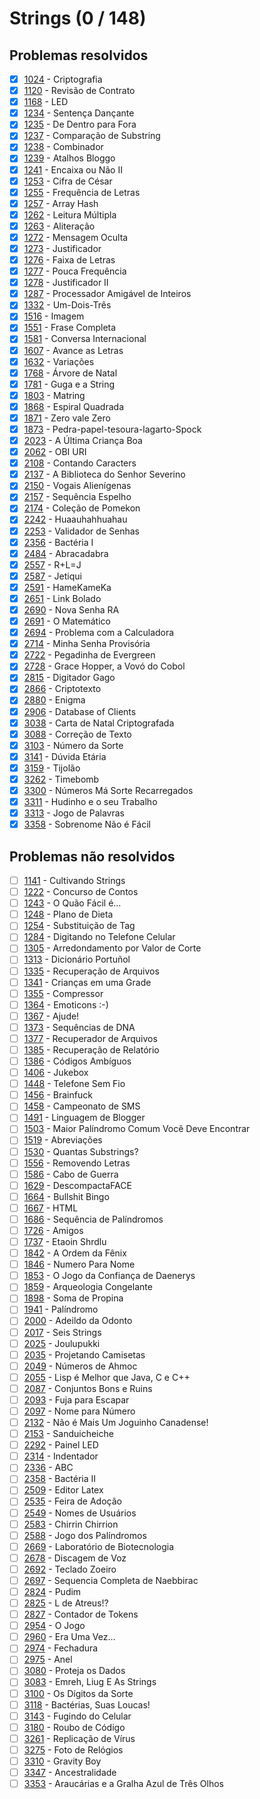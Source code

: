 # Strings (0 / 148)



## Problemas resolvidos

  - [x]  [1024](https://www.beecrowd.com.br/judge/pt/problems/view/1024) - Criptografia
  - [x]  [1120](https://www.beecrowd.com.br/judge/pt/problems/view/1120) - Revisão de Contrato
  - [x]  [1168](https://www.beecrowd.com.br/judge/pt/problems/view/1168) - LED
  - [x]  [1234](https://www.beecrowd.com.br/judge/pt/problems/view/1234) - Sentença Dançante
  - [x]  [1235](https://www.beecrowd.com.br/judge/pt/problems/view/1235) - De Dentro para Fora
  - [x]  [1237](https://www.beecrowd.com.br/judge/pt/problems/view/1237) - Comparação de Substring
  - [x]  [1238](https://www.beecrowd.com.br/judge/pt/problems/view/1238) - Combinador
  - [x]  [1239](https://www.beecrowd.com.br/judge/pt/problems/view/1239) - Atalhos Bloggo
  - [x]  [1241](https://www.beecrowd.com.br/judge/pt/problems/view/1241) - Encaixa ou Não II
  - [x]  [1253](https://www.beecrowd.com.br/judge/pt/problems/view/1253) - Cifra de César
  - [x]  [1255](https://www.beecrowd.com.br/judge/pt/problems/view/1255) - Frequência de Letras
  - [x]  [1257](https://www.beecrowd.com.br/judge/pt/problems/view/1257) - Array Hash
  - [x]  [1262](https://www.beecrowd.com.br/judge/pt/problems/view/1262) - Leitura Múltipla
  - [x]  [1263](https://www.beecrowd.com.br/judge/pt/problems/view/1263) - Aliteração
  - [x]  [1272](https://www.beecrowd.com.br/judge/pt/problems/view/1272) - Mensagem Oculta
  - [x]  [1273](https://www.beecrowd.com.br/judge/pt/problems/view/1273) - Justificador
  - [x]  [1276](https://www.beecrowd.com.br/judge/pt/problems/view/1276) - Faixa de Letras
  - [x]  [1277](https://www.beecrowd.com.br/judge/pt/problems/view/1277) - Pouca Frequência
  - [x]  [1278](https://www.beecrowd.com.br/judge/pt/problems/view/1278) - Justificador II
  - [x]  [1287](https://www.beecrowd.com.br/judge/pt/problems/view/1287) - Processador Amigável de Inteiros
  - [x]  [1332](https://www.beecrowd.com.br/judge/pt/problems/view/1332) - Um-Dois-Três
  - [x]  [1516](https://www.beecrowd.com.br/judge/pt/problems/view/1516) - Imagem
  - [x]  [1551](https://www.beecrowd.com.br/judge/pt/problems/view/1551) - Frase Completa
  - [x]  [1581](https://www.beecrowd.com.br/judge/pt/problems/view/1581) - Conversa Internacional
  - [x]  [1607](https://www.beecrowd.com.br/judge/pt/problems/view/1607) - Avance as Letras
  - [x]  [1632](https://www.beecrowd.com.br/judge/pt/problems/view/1632) - Variações
  - [x]  [1768](https://www.beecrowd.com.br/judge/pt/problems/view/1768) - Árvore de Natal
  - [x]  [1781](https://www.beecrowd.com.br/judge/pt/problems/view/1781) - Guga e a String
  - [x]  [1803](https://www.beecrowd.com.br/judge/pt/problems/view/1803) - Matring
  - [x]  [1868](https://www.beecrowd.com.br/judge/pt/problems/view/1868) - Espiral Quadrada
  - [x]  [1871](https://www.beecrowd.com.br/judge/pt/problems/view/1871) - Zero vale Zero
  - [x]  [1873](https://www.beecrowd.com.br/judge/pt/problems/view/1873) - Pedra-papel-tesoura-lagarto-Spock
  - [x]  [2023](https://www.beecrowd.com.br/judge/pt/problems/view/2023) - A Última Criança Boa
  - [x]  [2062](https://www.beecrowd.com.br/judge/pt/problems/view/2062) - OBI URI
  - [x]  [2108](https://www.beecrowd.com.br/judge/pt/problems/view/2108) - Contando Caracters
  - [x]  [2137](https://www.beecrowd.com.br/judge/pt/problems/view/2137) - A Biblioteca do Senhor Severino
  - [x]  [2150](https://www.beecrowd.com.br/judge/pt/problems/view/2150) - Vogais Alienígenas
  - [x]  [2157](https://www.beecrowd.com.br/judge/pt/problems/view/2157) - Sequência Espelho
  - [x]  [2174](https://www.beecrowd.com.br/judge/pt/problems/view/2174) - Coleção de Pomekon
  - [x]  [2242](https://www.beecrowd.com.br/judge/pt/problems/view/2242) - Huaauhahhuahau
  - [x]  [2253](https://www.beecrowd.com.br/judge/pt/problems/view/2253) - Validador de Senhas
  - [x]  [2356](https://www.beecrowd.com.br/judge/pt/problems/view/2356) - Bactéria I
  - [x]  [2484](https://www.beecrowd.com.br/judge/pt/problems/view/2484) - Abracadabra
  - [x]  [2557](https://www.beecrowd.com.br/judge/pt/problems/view/2557) - R+L=J
  - [x]  [2587](https://www.beecrowd.com.br/judge/pt/problems/view/2587) - Jetiqui
  - [x]  [2591](https://www.beecrowd.com.br/judge/pt/problems/view/2591) - HameKameKa
  - [x]  [2651](https://www.beecrowd.com.br/judge/pt/problems/view/2651) - Link Bolado
  - [x]  [2690](https://www.beecrowd.com.br/judge/pt/problems/view/2690) - Nova Senha RA
  - [x]  [2691](https://www.beecrowd.com.br/judge/pt/problems/view/2691) - O Matemático
  - [x]  [2694](https://www.beecrowd.com.br/judge/pt/problems/view/2694) - Problema com a Calculadora
  - [x]  [2714](https://www.beecrowd.com.br/judge/pt/problems/view/2714) - Minha Senha Provisória
  - [x]  [2722](https://www.beecrowd.com.br/judge/pt/problems/view/2722) - Pegadinha de Evergreen
  - [x]  [2728](https://www.beecrowd.com.br/judge/pt/problems/view/2728) - Grace Hopper, a Vovó do Cobol
  - [x]  [2815](https://www.beecrowd.com.br/judge/pt/problems/view/2815) - Digitador Gago
  - [x]  [2866](https://www.beecrowd.com.br/judge/pt/problems/view/2866) - Criptotexto
  - [x]  [2880](https://www.beecrowd.com.br/judge/pt/problems/view/2880) - Enigma
  - [x]  [2906](https://www.beecrowd.com.br/judge/pt/problems/view/2906) - Database of Clients
  - [x]  [3038](https://www.beecrowd.com.br/judge/pt/problems/view/3038) - Carta de Natal Criptografada
  - [x]  [3088](https://www.beecrowd.com.br/judge/pt/problems/view/3088) - Correção de Texto
  - [x]  [3103](https://www.beecrowd.com.br/judge/pt/problems/view/3103) - Número da Sorte
  - [x]  [3141](https://www.beecrowd.com.br/judge/pt/problems/view/3141) - Dúvida Etária
  - [x]  [3159](https://www.beecrowd.com.br/judge/pt/problems/view/3159) - Tijolão
  - [x]  [3262](https://www.beecrowd.com.br/judge/pt/problems/view/3262) - Timebomb
  - [x]  [3300](https://www.beecrowd.com.br/judge/pt/problems/view/3300) - Números Má Sorte Recarregados
  - [x]  [3311](https://www.beecrowd.com.br/judge/pt/problems/view/3311) - Hudinho e o seu Trabalho
  - [x]  [3313](https://www.beecrowd.com.br/judge/pt/problems/view/3313) - Jogo de Palavras
  - [x]  [3358](https://www.beecrowd.com.br/judge/pt/problems/view/3358) - Sobrenome Não é Fácil

## Problemas não resolvidos

  - [ ]  [1141](https://www.beecrowd.com.br/judge/pt/problems/view/1141) - Cultivando Strings
  - [ ]  [1222](https://www.beecrowd.com.br/judge/pt/problems/view/1222) - Concurso de Contos
  - [ ]  [1243](https://www.beecrowd.com.br/judge/pt/problems/view/1243) - O Quão Fácil é...
  - [ ]  [1248](https://www.beecrowd.com.br/judge/pt/problems/view/1248) - Plano de Dieta
  - [ ]  [1254](https://www.beecrowd.com.br/judge/pt/problems/view/1254) - Substituição de Tag
  - [ ]  [1284](https://www.beecrowd.com.br/judge/pt/problems/view/1284) - Digitando no Telefone Celular
  - [ ]  [1305](https://www.beecrowd.com.br/judge/pt/problems/view/1305) - Arredondamento por Valor de Corte
  - [ ]  [1313](https://www.beecrowd.com.br/judge/pt/problems/view/1313) - Dicionário Portuñol
  - [ ]  [1335](https://www.beecrowd.com.br/judge/pt/problems/view/1335) - Recuperação de Arquivos
  - [ ]  [1341](https://www.beecrowd.com.br/judge/pt/problems/view/1341) - Crianças em uma Grade
  - [ ]  [1355](https://www.beecrowd.com.br/judge/pt/problems/view/1355) - Compressor
  - [ ]  [1364](https://www.beecrowd.com.br/judge/pt/problems/view/1364) - Emoticons :-)
  - [ ]  [1367](https://www.beecrowd.com.br/judge/pt/problems/view/1367) - Ajude!
  - [ ]  [1373](https://www.beecrowd.com.br/judge/pt/problems/view/1373) - Sequências de DNA
  - [ ]  [1377](https://www.beecrowd.com.br/judge/pt/problems/view/1377) - Recuperador de Arquivos
  - [ ]  [1385](https://www.beecrowd.com.br/judge/pt/problems/view/1385) - Recuperação de Relatório
  - [ ]  [1386](https://www.beecrowd.com.br/judge/pt/problems/view/1386) - Códigos Ambíguos
  - [ ]  [1406](https://www.beecrowd.com.br/judge/pt/problems/view/1406) - Jukebox
  - [ ]  [1448](https://www.beecrowd.com.br/judge/pt/problems/view/1448) - Telefone Sem Fio
  - [ ]  [1456](https://www.beecrowd.com.br/judge/pt/problems/view/1456) - Brainfuck
  - [ ]  [1458](https://www.beecrowd.com.br/judge/pt/problems/view/1458) - Campeonato de SMS
  - [ ]  [1491](https://www.beecrowd.com.br/judge/pt/problems/view/1491) - Linguagem de Blogger
  - [ ]  [1503](https://www.beecrowd.com.br/judge/pt/problems/view/1503) - Maior Palíndromo Comum Você Deve Encontrar
  - [ ]  [1519](https://www.beecrowd.com.br/judge/pt/problems/view/1519) - Abreviações
  - [ ]  [1530](https://www.beecrowd.com.br/judge/pt/problems/view/1530) - Quantas Substrings?
  - [ ]  [1556](https://www.beecrowd.com.br/judge/pt/problems/view/1556) - Removendo Letras
  - [ ]  [1586](https://www.beecrowd.com.br/judge/pt/problems/view/1586) - Cabo de Guerra
  - [ ]  [1629](https://www.beecrowd.com.br/judge/pt/problems/view/1629) - DescompactaFACE
  - [ ]  [1664](https://www.beecrowd.com.br/judge/pt/problems/view/1664) - Bullshit Bingo
  - [ ]  [1667](https://www.beecrowd.com.br/judge/pt/problems/view/1667) - HTML
  - [ ]  [1686](https://www.beecrowd.com.br/judge/pt/problems/view/1686) - Sequência de Palíndromos
  - [ ]  [1726](https://www.beecrowd.com.br/judge/pt/problems/view/1726) - Amigos
  - [ ]  [1737](https://www.beecrowd.com.br/judge/pt/problems/view/1737) - Etaoin Shrdlu
  - [ ]  [1842](https://www.beecrowd.com.br/judge/pt/problems/view/1842) - A Ordem da Fênix
  - [ ]  [1846](https://www.beecrowd.com.br/judge/pt/problems/view/1846) - Numero Para Nome
  - [ ]  [1853](https://www.beecrowd.com.br/judge/pt/problems/view/1853) - O Jogo da Confiança de Daenerys
  - [ ]  [1859](https://www.beecrowd.com.br/judge/pt/problems/view/1859) - Arqueologia Congelante
  - [ ]  [1898](https://www.beecrowd.com.br/judge/pt/problems/view/1898) - Soma de Propina
  - [ ]  [1941](https://www.beecrowd.com.br/judge/pt/problems/view/1941) - Palíndromo
  - [ ]  [2000](https://www.beecrowd.com.br/judge/pt/problems/view/2000) - Adeildo da Odonto
  - [ ]  [2017](https://www.beecrowd.com.br/judge/pt/problems/view/2017) - Seis Strings
  - [ ]  [2025](https://www.beecrowd.com.br/judge/pt/problems/view/2025) - Joulupukki
  - [ ]  [2035](https://www.beecrowd.com.br/judge/pt/problems/view/2035) - Projetando Camisetas
  - [ ]  [2049](https://www.beecrowd.com.br/judge/pt/problems/view/2049) - Números de Ahmoc
  - [ ]  [2055](https://www.beecrowd.com.br/judge/pt/problems/view/2055) - Lisp é Melhor que Java, C e C++
  - [ ]  [2087](https://www.beecrowd.com.br/judge/pt/problems/view/2087) - Conjuntos Bons e Ruins
  - [ ]  [2093](https://www.beecrowd.com.br/judge/pt/problems/view/2093) - Fuja para Escapar
  - [ ]  [2097](https://www.beecrowd.com.br/judge/pt/problems/view/2097) - Nome para Número
  - [ ]  [2132](https://www.beecrowd.com.br/judge/pt/problems/view/2132) - Não é Mais Um Joguinho Canadense!
  - [ ]  [2153](https://www.beecrowd.com.br/judge/pt/problems/view/2153) - Sanduicheiche
  - [ ]  [2292](https://www.beecrowd.com.br/judge/pt/problems/view/2292) - Painel LED
  - [ ]  [2314](https://www.beecrowd.com.br/judge/pt/problems/view/2314) - Indentador
  - [ ]  [2336](https://www.beecrowd.com.br/judge/pt/problems/view/2336) - ABC
  - [ ]  [2358](https://www.beecrowd.com.br/judge/pt/problems/view/2358) - Bactéria II
  - [ ]  [2509](https://www.beecrowd.com.br/judge/pt/problems/view/2509) - Editor Latex
  - [ ]  [2535](https://www.beecrowd.com.br/judge/pt/problems/view/2535) - Feira de Adoção
  - [ ]  [2549](https://www.beecrowd.com.br/judge/pt/problems/view/2549) - Nomes de Usuários
  - [ ]  [2583](https://www.beecrowd.com.br/judge/pt/problems/view/2583) - Chirrin Chirrion
  - [ ]  [2588](https://www.beecrowd.com.br/judge/pt/problems/view/2588) - Jogo dos Palíndromos
  - [ ]  [2669](https://www.beecrowd.com.br/judge/pt/problems/view/2669) - Laboratório de Biotecnologia
  - [ ]  [2678](https://www.beecrowd.com.br/judge/pt/problems/view/2678) - Discagem de Voz
  - [ ]  [2692](https://www.beecrowd.com.br/judge/pt/problems/view/2692) - Teclado Zoeiro
  - [ ]  [2697](https://www.beecrowd.com.br/judge/pt/problems/view/2697) - Sequencia Completa de Naebbirac
  - [ ]  [2824](https://www.beecrowd.com.br/judge/pt/problems/view/2824) - Pudim
  - [ ]  [2825](https://www.beecrowd.com.br/judge/pt/problems/view/2825) - L de Atreus!?
  - [ ]  [2827](https://www.beecrowd.com.br/judge/pt/problems/view/2827) - Contador de Tokens
  - [ ]  [2954](https://www.beecrowd.com.br/judge/pt/problems/view/2954) - O Jogo
  - [ ]  [2960](https://www.beecrowd.com.br/judge/pt/problems/view/2960) - Era Uma Vez…
  - [ ]  [2974](https://www.beecrowd.com.br/judge/pt/problems/view/2974) - Fechadura
  - [ ]  [2975](https://www.beecrowd.com.br/judge/pt/problems/view/2975) - Anel
  - [ ]  [3080](https://www.beecrowd.com.br/judge/pt/problems/view/3080) - Proteja os Dados
  - [ ]  [3083](https://www.beecrowd.com.br/judge/pt/problems/view/3083) - Emreh, Liug E As Strings
  - [ ]  [3100](https://www.beecrowd.com.br/judge/pt/problems/view/3100) - Os Dígitos da Sorte
  - [ ]  [3118](https://www.beecrowd.com.br/judge/pt/problems/view/3118) - Bactérias, Suas Loucas!
  - [ ]  [3143](https://www.beecrowd.com.br/judge/pt/problems/view/3143) - Fugindo do Celular
  - [ ]  [3180](https://www.beecrowd.com.br/judge/pt/problems/view/3180) - Roubo de Código
  - [ ]  [3261](https://www.beecrowd.com.br/judge/pt/problems/view/3261) - Replicação de Vírus
  - [ ]  [3275](https://www.beecrowd.com.br/judge/pt/problems/view/3275) - Foto de Relógios
  - [ ]  [3310](https://www.beecrowd.com.br/judge/pt/problems/view/3310) - Gravity Boy
  - [ ]  [3347](https://www.beecrowd.com.br/judge/pt/problems/view/3347) - Ancestralidade
  - [ ]  [3353](https://www.beecrowd.com.br/judge/pt/problems/view/3353) - Araucárias e a Gralha Azul de Três Olhos
